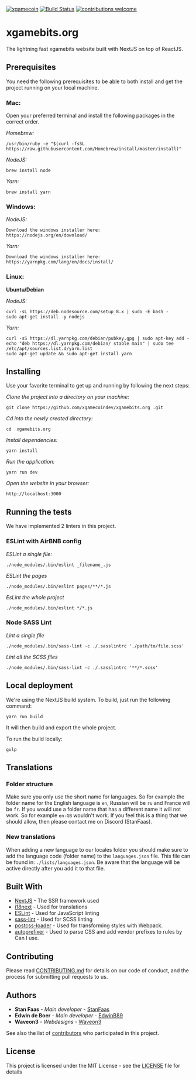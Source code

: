 [![xgamecoin](https://raw.githubusercontent.com/xgamecoindev/xgamebits.org/master/static/img/xgame-github-badge.png)](https://github.com/xgamecoindev/xgamebits.org)
[![Build Status](https://travis-ci.org/xgamecoindev/xgamebits.org.svg?branch=master)](https://travis-ci.org/xgamecoindev/xgamebits.org) [![contributions welcome](https://img.shields.io/badge/contributions-welcome-brightgreen.svg?style=flat)](https://github.com/xgamecoindev/xgamebits.org)

#  xgamebits.org 

The lightning fast xgamebits website built with NextJS on top of ReactJS.

## Prerequisites

You need the following prerequisites to be able to both install and get the project running on your local machine.

### Mac:

Open your preferred terminal and install the following packages in the correct order.

_Homebrew:_
```
/usr/bin/ruby -e "$(curl -fsSL https://raw.githubusercontent.com/Homebrew/install/master/install)"
```

_NodeJS:_
```
brew install node
```

_Yarn:_
```
brew install yarn
```

### Windows:

_NodeJS:_
```
Download the windows installer here:
https://nodejs.org/en/download/
```

_Yarn:_
```
Download the windows installer here:
https://yarnpkg.com/lang/en/docs/install/
```

### Linux:

**Ubuntu/Debian**

_NodeJS:_

```
curl -sL https://deb.nodesource.com/setup_8.x | sudo -E bash -
sudo apt-get install -y nodejs
```

_Yarn:_

```
curl -sS https://dl.yarnpkg.com/debian/pubkey.gpg | sudo apt-key add -
echo "deb https://dl.yarnpkg.com/debian/ stable main" | sudo tee /etc/apt/sources.list.d/yarn.list
sudo apt-get update && sudo apt-get install yarn
```

## Installing

Use your favorite terminal to get up and running by following the next steps:

_Clone the project into a directory on your machine:_

```
git clone https://github.com/xgamecoindev/xgamebits.org .git
```

_Cd into the newly created directory:_

```
cd  xgamebits.org 
```

_Install dependencies:_

```
yarn install
```

_Run the application:_

```
yarn run dev
```

_Open the website in your browser:_

```
http://localhost:3000
```

## Running the tests

We have implemented 2 linters in this project.

### ESLint with AirBNB config

_ESLint a single file:_

```
./node_modules/.bin/eslint _filename_.js
```

_ESLint the pages_

```
./node_modules/.bin/eslint pages/**/*.js
```

_EsLint the whole project_

```
./node_modules/.bin/eslint */*.js
```

### Node SASS Lint

_Lint a single file_

```
./node_modules/.bin/sass-lint -c ./.sasslintrc './path/to/file.scss'
```

_Lint all the SCSS files_

```
./node_modules/.bin/sass-lint -c ./.sasslintrc '**/*.scss'
```

## Local deployment

We're using the NextJS build system. To build, just run the following command:

```
yarn run build
```

It will then build and export the whole project.

To run the build locally:

```
gulp
```

## Translations

### Folder structure
Make sure you only use the short name for languages. So for example the folder name for the English language is `en`, Russian will be `ru` and France will be `fr`. If you would use a folder name that has a different name it will not work. So for example `en-GB` wouldn't work. If you feel this is a thing that we should allow, then please contact me on Discord (StanFaas).

### New translations
When adding a new language to our locales folder you should make sure to add the language code (folder name) to the `languages.json` file.
This file can be found in: `./lists/languages.json`. Be aware that the language will be active directly after you add it to that file.

## Built With

* [NextJS](https://github.com/zeit/next.js/) - The SSR framework used
* [i18next](https://www.i18next.com/) - Used for translations
* [ESLint](https://eslint.org/) - Used for JavaScript linting
* [sass-lint](https://github.com/sasstools/sass-lint) - Used for SCSS linting
* [postcss-loader](https://github.com/postcss/postcss-loader) - Used for transforming styles with Webpack.
* [autoprefixer](https://github.com/postcss/autoprefixer) - Used to parse CSS and add vendor prefixes to rules by Can I use.

## Contributing

Please read [CONTRIBUTING.md](CONTRIBUTING.md) for details on our code of conduct, and the process for submitting pull requests to us.

## Authors

* **Stan Faas** - *Main developer* - [StanFaas](https://github.com/StanFaas)
* **Edwin de Boer** - *Main developer* - [EdwinB89](https://github.com/EdwinB89)
* **Waveon3** - *Webdesigns* - [Waveon3](https://reddit.com/user/waveon3)

See also the list of [contributors](CONTRIBUTING.md) who participated in this project.

## License

This project is licensed under the MIT License - see the [LICENSE](LICENSE) file for details
